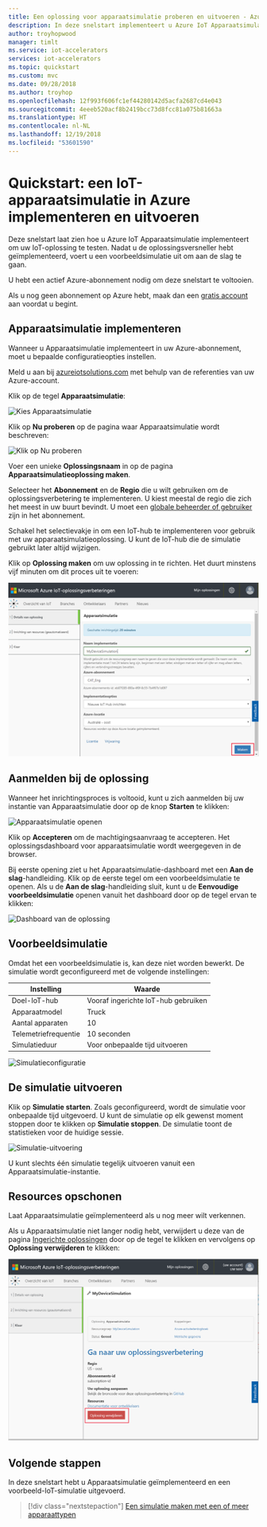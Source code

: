 ```yaml
---
title: Een oplossing voor apparaatsimulatie proberen en uitvoeren - Azure | Microsoft Docs
description: In deze snelstart implementeert u Azure IoT Apparaatsimulatie en voert u een simulatie uit
author: troyhopwood
manager: timlt
ms.service: iot-accelerators
services: iot-accelerators
ms.topic: quickstart
ms.custom: mvc
ms.date: 09/28/2018
ms.author: troyhop
ms.openlocfilehash: 12f993f606fc1ef44280142d5acfa2687cd4e043
ms.sourcegitcommit: 4eeeb520acf8b2419bcc73d8fcc81a075b81663a
ms.translationtype: HT
ms.contentlocale: nl-NL
ms.lasthandoff: 12/19/2018
ms.locfileid: "53601590"
---
```

# <a name="quickstart-deploy-and-run-an-iot-device-simulation-in-azure"></a>Quickstart: een IoT-apparaatsimulatie in Azure implementeren en uitvoeren

Deze snelstart laat zien hoe u Azure IoT Apparaatsimulatie implementeert om uw IoT-oplossing te testen. Nadat u de oplossingsversneller hebt geïmplementeerd, voert u een voorbeeldsimulatie uit om aan de slag te gaan.

U hebt een actief Azure-abonnement nodig om deze snelstart te voltooien.

Als u nog geen abonnement op Azure hebt, maak dan een [gratis account](https://azure.microsoft.com/free/?WT.mc_id=A261C142F) aan voordat u begint.

## <a name="deploy-device-simulation"></a>Apparaatsimulatie implementeren

Wanneer u Apparaatsimulatie implementeert in uw Azure-abonnement, moet u bepaalde configuratieopties instellen.

Meld u aan bij [azureiotsolutions.com](https://www.azureiotsolutions.com/Accelerators) met behulp van de referenties van uw Azure-account.

Klik op de tegel **Apparaatsimulatie**:

![Kies Apparaatsimulatie](./media/quickstart-device-simulation-deploy/devicesimulation.png)

Klik op **Nu proberen** op de pagina waar Apparaatsimulatie wordt beschreven:

![Klik op Nu proberen](./media/quickstart-device-simulation-deploy/devicesimulationPDP.png)

Voer een unieke **Oplossingsnaam** in op de pagina **Apparaatsimulatieoplossing maken**.

Selecteer het **Abonnement** en de **Regio** die u wilt gebruiken om de oplossingsverbetering te implementeren. U kiest meestal de regio die zich het meest in uw buurt bevindt. U moet een [globale beheerder of gebruiker](iot-accelerators-permissions.md) zijn in het abonnement.

Schakel het selectievakje in om een IoT-hub te implementeren voor gebruik met uw apparaatsimulatieoplossing. U kunt de IoT-hub die de simulatie gebruikt later altijd wijzigen.

Klik op **Oplossing maken** om uw oplossing in te richten. Het duurt minstens vijf minuten om dit proces uit te voeren:

![Informatie over apparaatsimulatieoplossing](./media/quickstart-device-simulation-deploy/createform.png)

## <a name="sign-in-to-the-solution"></a>Aanmelden bij de oplossing

Wanneer het inrichtingsproces is voltooid, kunt u zich aanmelden bij uw instantie van Apparaatsimulatie door op de knop **Starten** te klikken:

![Apparaatsimulatie openen](./media/quickstart-device-simulation-deploy/choosenew.png)

Klik op **Accepteren** om de machtigingsaanvraag te accepteren. Het oplossingsdashboard voor apparaatsimulatie wordt weergegeven in de browser.

Bij eerste opening ziet u het Apparaatsimulatie-dashboard met een **Aan de slag**-handleiding. Klik op de eerste tegel om een voorbeeldsimulatie te openen. Als u de **Aan de slag**-handleiding sluit, kunt u de **Eenvoudige voorbeeldsimulatie** openen vanuit het dashboard door op de tegel ervan te klikken:

![Dashboard van de oplossing](./media/quickstart-device-simulation-deploy/GettingStarted.png)

## <a name="sample-simulation"></a>Voorbeeldsimulatie

Omdat het een voorbeeldsimulatie is, kan deze niet worden bewerkt. De simulatie wordt geconfigureerd met de volgende instellingen:

| Instelling             | Waarde                       |
| ------------------- | --------------------------- |
| Doel-IoT-hub      | Vooraf ingerichte IoT-hub gebruiken |
| Apparaatmodel        | Truck                       |
| Aantal apparaten   | 10                          |
| Telemetriefrequentie | 10 seconden                  |
| Simulatieduur | Voor onbepaalde tijd uitvoeren            |

![Simulatieconfiguratie](./media/quickstart-device-simulation-deploy/SampleSimulation.png)

## <a name="run-the-simulation"></a>De simulatie uitvoeren

Klik op **Simulatie starten**. Zoals geconfigureerd, wordt de simulatie voor onbepaalde tijd uitgevoerd. U kunt de simulatie op elk gewenst moment stoppen door te klikken op **Simulatie stoppen**. De simulatie toont de statistieken voor de huidige sessie.

![Simulatie-uitvoering](./media/quickstart-device-simulation-deploy/runningsimulation.png)

U kunt slechts één simulatie tegelijk uitvoeren vanuit een Apparaatsimulatie-instantie.

## <a name="clean-up-resources"></a>Resources opschonen

Laat Apparaatsimulatie geïmplementeerd als u nog meer wilt verkennen.

Als u Apparaatsimulatie niet langer nodig hebt, verwijdert u deze van de pagina [Ingerichte oplossingen](https://www.azureiotsolutions.com/Accelerators#dashboard) door op de tegel te klikken en vervolgens op **Oplossing verwijderen** te klikken:

![Oplossing verwijderen](media/quickstart-device-simulation-deploy/deletesolution.png)

## <a name="next-steps"></a>Volgende stappen

In deze snelstart hebt u Apparaatsimulatie geïmplementeerd en een voorbeeld-IoT-simulatie uitgevoerd.

> [!div class="nextstepaction"]
> [Een simulatie maken met een of meer apparaattypen](iot-accelerators-device-simulation-create-simulation.md)